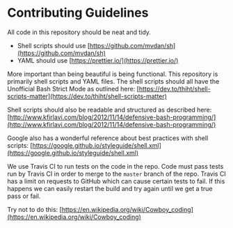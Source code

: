 # Contributing Guidelines

All code in this repository should be neat and tidy.

- Shell scripts should use [https://github.com/mvdan/sh](https://github.com/mvdan/sh)
- YAML should use [https://prettier.io/](https://prettier.io/)

More important than being beautiful is being functional. This repository is primarily shell scripts and YAML files. The shell scripts should all have the Unofficial Bash Strict Mode as outlined here: [https://dev.to/thiht/shell-scripts-matter](https://dev.to/thiht/shell-scripts-matter)

Shell scripts should also be readable and structured as described here: [http://www.kfirlavi.com/blog/2012/11/14/defensive-bash-programming/](http://www.kfirlavi.com/blog/2012/11/14/defensive-bash-programming/)

Google also has a wonderful reference about best practices with shell scripts: [https://google.github.io/styleguide/shell.xml](https://google.github.io/styleguide/shell.xml)

We use Travis CI to run tests on the code in the repo. Code must pass tests run by Travis CI in order to merge to the `master` branch of the repo. Travis CI has a limit on requests to GitHub which can cause certain tests to fail. If this happens we can easily restart the build and try again until we get a true pass or fail.

Try not to do this: [https://en.wikipedia.org/wiki/Cowboy_coding](https://en.wikipedia.org/wiki/Cowboy_coding)
